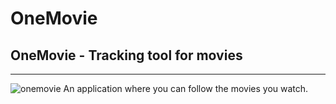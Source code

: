 # OneMovie
## OneMovie - Tracking tool for movies
***
![onemovie](https://patika-prod.s3-eu-central-1.amazonaws.com/userFiles/azizzkaymazz/projects/fX59xF47Mv3Da8Gti-onemovie "onemovie")
An application where you can follow the movies you watch.
